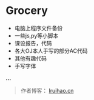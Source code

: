 # Grocery
- 电脑上程序文件备份
- 一些js,py等小脚本
- 课设报告，代码
- 各大OJ本人手写的部分AC代码
- 其他有趣代码
- 手写字体

**...**

> 作者博客： [lruihao.cn](https://lruihao.cn)